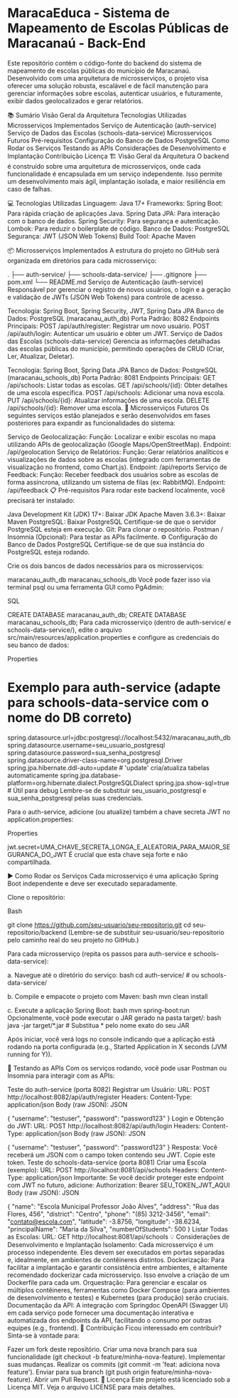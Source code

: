 # MaracaEduca - Sistema de Mapeamento de Escolas Públicas de Maracanaú - Back-End
Este repositório contém o código-fonte do backend do sistema de mapeamento de escolas públicas do município de Maracanaú. Desenvolvido com uma arquitetura de microsserviços, o projeto visa oferecer uma solução robusta, escalável e de fácil manutenção para gerenciar informações sobre escolas, autenticar usuários, e futuramente, exibir dados geolocalizados e gerar relatórios.

📚 Sumário
Visão Geral da Arquitetura
Tecnologias Utilizadas
Microsserviços Implementados
Serviço de Autenticação (auth-service)
Serviço de Dados das Escolas (schools-data-service)
Microsserviços Futuros
Pré-requisitos
Configuração do Banco de Dados PostgreSQL
Como Rodar os Serviços
Testando as APIs
Considerações de Desenvolvimento e Implantação
Contribuição
Licença
🏗️ Visão Geral da Arquitetura
O backend é construído sobre uma arquitetura de microsserviços, onde cada funcionalidade é encapsulada em um serviço independente. Isso permite um desenvolvimento mais ágil, implantação isolada, e maior resiliência em caso de falhas.

💻 Tecnologias Utilizadas
Linguagem: Java 17+
Frameworks:
Spring Boot: Para rápida criação de aplicações Java.
Spring Data JPA: Para interação com o banco de dados.
Spring Security: Para segurança e autenticação.
Lombok: Para reduzir o boilerplate de código.
Banco de Dados: PostgreSQL
Segurança: JWT (JSON Web Tokens)
Build Tool: Apache Maven

📦 Microsserviços Implementados
A estrutura do projeto no GitHub será organizada em diretórios para cada microsserviço:

.
├── auth-service/
├── schools-data-service/
├── .gitignore
├── pom.xml
└── README.md
Serviço de Autenticação (auth-service)
Responsável por gerenciar o registro de novos usuários, o login e a geração e validação de JWTs (JSON Web Tokens) para controle de acesso.

Tecnologia: Spring Boot, Spring Security, JWT, Spring Data JPA
Banco de Dados: PostgreSQL (maracanau_auth_db)
Porta Padrão: 8082
Endpoints Principais:
POST /api/auth/register: Registrar um novo usuário.
POST /api/auth/login: Autenticar um usuário e obter um JWT.
Serviço de Dados das Escolas (schools-data-service)
Gerencia as informações detalhadas das escolas públicas do município, permitindo operações de CRUD (Criar, Ler, Atualizar, Deletar).

Tecnologia: Spring Boot, Spring Data JPA
Banco de Dados: PostgreSQL (maracanau_schools_db)
Porta Padrão: 8081
Endpoints Principais:
GET /api/schools: Listar todas as escolas.
GET /api/schools/{id}: Obter detalhes de uma escola específica.
POST /api/schools: Adicionar uma nova escola.
PUT /api/schools/{id}: Atualizar informações de uma escola.
DELETE /api/schools/{id}: Remover uma escola.
🚀 Microsserviços Futuros
Os seguintes serviços estão planejados e serão desenvolvidos em fases posteriores para expandir as funcionalidades do sistema:

Serviço de Geolocalização:
Função: Localizar e exibir escolas no mapa utilizando APIs de geolocalização (Google Maps/OpenStreetMap).
Endpoint: /api/geolocation
Serviço de Relatórios:
Função: Gerar relatórios analíticos e visualizações de dados sobre as escolas (integrado com ferramentas de visualização no frontend, como Chart.js).
Endpoint: /api/reports
Serviço de Feedback:
Função: Receber feedback dos usuários sobre as escolas de forma assíncrona, utilizando um sistema de filas (ex: RabbitMQ).
Endpoint: /api/feedback
📋 Pré-requisitos
Para rodar este backend localmente, você precisará ter instalado:

Java Development Kit (JDK) 17+: Baixar JDK
Apache Maven 3.6.3+: Baixar Maven
PostgreSQL: Baixar PostgreSQL
Certifique-se de que o servidor PostgreSQL esteja em execução.
Git: Para clonar o repositório.
Postman / Insomnia (Opcional): Para testar as APIs facilmente.
⚙️ Configuração do Banco de Dados PostgreSQL
Certifique-se de que sua instância do PostgreSQL esteja rodando.

Crie os dois bancos de dados necessários para os microsserviços:

maracanau_auth_db
maracanau_schools_db
Você pode fazer isso via terminal psql ou uma ferramenta GUI como PgAdmin:

SQL

CREATE DATABASE maracanau_auth_db;
CREATE DATABASE maracanau_schools_db;
Para cada microsserviço (dentro de auth-service/ e schools-data-service/), edite o arquivo src/main/resources/application.properties e configure as credenciais do seu banco de dados:

Properties

# Exemplo para auth-service (adapte para schools-data-service com o nome do DB correto)
spring.datasource.url=jdbc:postgresql://localhost:5432/maracanau_auth_db
spring.datasource.username=seu_usuario_postgresql
spring.datasource.password=sua_senha_postgresql
spring.datasource.driver-class-name=org.postgresql.Driver
spring.jpa.hibernate.ddl-auto=update # 'update' cria/atualiza tabelas automaticamente
spring.jpa.database-platform=org.hibernate.dialect.PostgreSQLDialect
spring.jpa.show-sql=true # Útil para debug
Lembre-se de substituir seu_usuario_postgresql e sua_senha_postgresql pelas suas credenciais.

Para o auth-service, adicione (ou atualize) também a chave secreta JWT no application.properties:

Properties

jwt.secret=UMA_CHAVE_SECRETA_LONGA_E_ALEATORIA_PARA_MAIOR_SEGURANCA_DO_JWT
É crucial que esta chave seja forte e não compartilhada.

▶️ Como Rodar os Serviços
Cada microsserviço é uma aplicação Spring Boot independente e deve ser executado separadamente.

Clone o repositório:

Bash

git clone https://github.com/seu-usuario/seu-repositorio.git
cd seu-repositorio/backend
(Lembre-se de substituir seu-usuario/seu-repositorio pelo caminho real do seu projeto no GitHub.)

Para cada microsserviço (repita os passos para auth-service e schools-data-service):

a.  Navegue até o diretório do serviço:
bash cd auth-service/ # ou schools-data-service/

b.  Compile e empacote o projeto com Maven:
bash mvn clean install

c.  Execute a aplicação Spring Boot:
bash mvn spring-boot:run
Opcionalmente, você pode executar o JAR gerado na pasta target/:
bash java -jar target/*.jar # Substitua * pelo nome exato do seu JAR

Após iniciar, você verá logs no console indicando que a aplicação está rodando na porta configurada (e.g., Started Application in X seconds (JVM running for Y)).

🧪 Testando as APIs
Com os serviços rodando, você pode usar Postman ou Insomnia para interagir com as APIs:

Teste do auth-service (porta 8082)
Registrar um Usuário:
URL: POST http://localhost:8082/api/auth/register
Headers: Content-Type: application/json
Body (raw JSON):
JSON

{
    "username": "testuser",
    "password": "password123"
}
Login e Obtenção do JWT:
URL: POST http://localhost:8082/api/auth/login
Headers: Content-Type: application/json
Body (raw JSON):
JSON

{
    "username": "testuser",
    "password": "password123"
}
Resposta: Você receberá um JSON com o campo token contendo seu JWT. Copie este token.
Teste do schools-data-service (porta 8081)
Criar uma Escola (exemplo):
URL: POST http://localhost:8081/api/schools
Headers: Content-Type: application/json
Importante: Se você decidir proteger este endpoint com JWT no futuro, adicione: Authorization: Bearer SEU_TOKEN_JWT_AQUI
Body (raw JSON):
JSON

{
    "name": "Escola Municipal Professor João Alves",
    "address": "Rua das Flores, 456",
    "district": "Centro",
    "phone": "(85) 3212-3456",
    "email": "contato@escola.com",
    "latitude": -3.8756,
    "longitude": -38.6234,
    "principalName": "Maria da Silva",
    "numberOfStudents": 500
}
Listar Todas as Escolas:
URL: GET http://localhost:8081/api/schools
💡 Considerações de Desenvolvimento e Implantação
Isolamento: Cada microsserviço é um processo independente. Eles devem ser executados em portas separadas e, idealmente, em ambientes de contêineres distintos.
Dockerização: Para facilitar a implantação e garantir consistência entre ambientes, é altamente recomendado dockerizar cada microsserviço. Isso envolve a criação de um Dockerfile para cada um.
Orquestração: Para gerenciar e escalar os múltiplos contêineres, ferramentas como Docker Compose (para ambientes de desenvolvimento e testes) e Kubernetes (para produção) serão cruciais.
Documentação da API: A integração com Springdoc OpenAPI (Swagger UI) em cada serviço pode fornecer uma documentação interativa e automatizada dos endpoints da API, facilitando o consumo por outras equipes (e.g., frontend).
🤝 Contribuição
Ficou interessado em contribuir? Sinta-se à vontade para:

Fazer um fork deste repositório.
Criar uma nova branch para sua funcionalidade (git checkout -b feature/minha-nova-feature).
Implementar suas mudanças.
Realizar os commits (git commit -m 'feat: adiciona nova feature').
Enviar para sua branch (git push origin feature/minha-nova-feature).
Abrir um Pull Request.
📄 Licença
Este projeto está licenciado sob a Licença MIT. Veja o arquivo LICENSE para mais detalhes.
